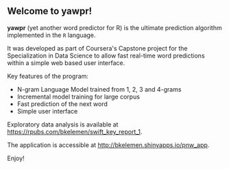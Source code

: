 ## Welcome to yawpr!

**yawpr** (yet another word predictor for R) is the ultimate prediction algorithm implemented in the `R` language. 

It was developed as part of Coursera's Capstone project for the Specialization in Data Science to allow fast real-time word predictions within a simple web based user interface.

Key features of the program:
- N-gram Language Model trained from 1, 2, 3 and 4-grams 
- Incremental model training for large corpus
- Fast prediction of the next word
- Simple user interface

Exploratory data analysis is available at https://rpubs.com/bkelemen/swift_key_report_1.

The application is accessible at http://bkelemen.shinyapps.io/pnw_app.

Enjoy!